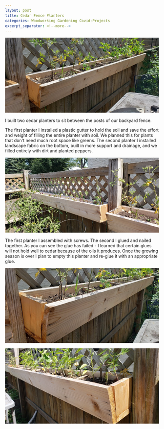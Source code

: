```yaml
---
layout: post
title: Cedar Fence Planters
categories: Woodworking Gardening Covid-Projects
excerpt_separator: <!--more-->
---
```

![Cedar Fence Planters](/images/cedar-fence-planters/0.jpg)

I built two cedar planters to sit between the posts of our backyard fence.
<!--more-->

The first planter I installed a plastic gutter to hold the soil and save the effort and weight of filling the entire planter with soil.  We planned this for plants that don't need much root space like greens.  The second planter I installed landscape fabric on the bottom, built in more support and drainage, and we filled entirely with dirt and planted peppers.

![Cedar Fence Planters](/images/cedar-fence-planters/1.jpg)

The first planter I assembled with screws.  The second I glued and nailed together.  As you can see the glue has failed - I learned that certain glues will not hold well to cedar because of the oils it produces.   Once the growing season is over I plan to empty this planter and re-glue it with an appropriate glue.

![Cedar Fence Planters](/images/cedar-fence-planters/2.jpg)

![Cedar Fence Planters](/images/cedar-fence-planters/3.jpg)
